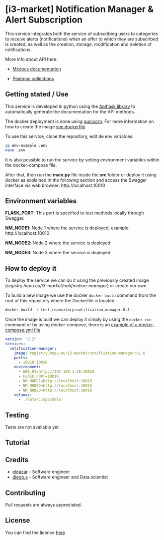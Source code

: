 # [i3-market] Notification Manager & Alert Subscription

This service integrates both the service of subscribing users to categories to receive alerts (notifications) when an 
offer to which they are subscribed is created, as well as the creation, storage, modification and deletion of notifications.

More info about API here:

* [Mkdocs documentation](https://i3-market.gitlab.io/code/backplane/backplane-api-gateway/backplane-api-specification/)

* [Postman collections](./postman)

## Getting stated / Use
This service is developed in python using the [Apiflask library](https://apiflask.com/) to automatically generate the documentation for the API methods.

The docker deployment is done using [gunicorn](https://gunicorn.org/). For more information on how to create the image [see dockerfile](./Dockerfile)

To use this service, clone the repository, edit de env variables:
```bash
cp env-example .env
nano .env
```
It is also possible to run the service by setting environment variables within the docker-compose file.

After that, then run the **main.py** file inside the **src** folder or deploy it using docker as 
explained in the following section and access the Swagger interface via web browser: http://localhost:10010



## Environment variables
**FLASK_PORT**: This port is specified to test methods locally through Swagger.

**NM_NODE1**: Node 1 where the service is deployed, example: http://localhost:10010

**NM_NODE2**: Node 2 where the service is deployed

**NM_NODE3**: Node 3 where the service is deployed

## How to deploy it

To deploy the service we can do it using the previously created image (*registry.hopu.eu/i3-market/notification-manager*) 
or create our own. 

To build a new image we use the docker `docker build` command from the root of this repository where the Dockerfile is located.

```bash
docker build -t test_repository:notification_manager:0.1 .
```

Once the image is built we can deploy it simply by using the `docker run` command or by using docker-compose, there is an 
[example of a docker-compose.yml file](./docker/docker-compose.yml)

```yml
version: "3.2"
services:
  notification-manager:
    image: registry.hopu.eu/i3-market/notification-manager:v1.0
    ports:
      - 10010:10010
    environment:
      - WEB_UI=http://192.168.1.48:10010
      - FLASK_PORT=10010
      - NM_NODE1=http://localhost:10010
      - NM_NODE2=http://localhost:10010
      - NM_NODE3=http://localhost:10010
    volumes:
      - ./data/:/app/data
```

## Testing

Tests are not available yet

## Tutorial



## Credits

- [eleazar](mailto:eleazar@hopu.eu) - Software engineer
- [diego.s](mailto:diego.s@hopu.org) - Software engineer and Data scientist

## Contributing

Pull requests are always appreciated.

## License
You can find the licence [here](./licence.txt)